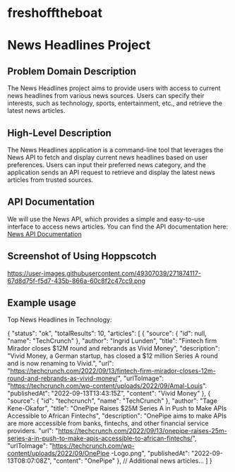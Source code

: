 # freshofftheboat

# News Headlines Project

## Problem Domain Description

The News Headlines project aims to provide users with access to current news headlines from various news sources. Users can specify their interests, such as technology, sports, entertainment, etc., and retrieve the latest news articles.

## High-Level Description

The News Headlines application is a command-line tool that leverages the News API to fetch and display current news headlines based on user preferences. Users can input their preferred news category, and the application sends an API request to retrieve and display the latest news articles from trusted sources.

## API Documentation

We will use the News API, which provides a simple and easy-to-use interface to access news articles. You can find the API documentation here: [News API Documentation](https://newsapi.org/docs)

## Screenshot of Using Hoppscotch


https://user-images.githubusercontent.com/49307039/271874117-67d8d75f-f5d7-435b-866a-60c8f2c47cc9.png





## Example usage

Top News Headlines in Technology:

{
  "status": "ok",
  "totalResults": 10,
  "articles": [
    {
      "source": {
        "id": null,
        "name": "TechCrunch"
      },
      "author": "Ingrid Lunden",
      "title": "Fintech firm Mirador closes $12M round and rebrands as Vivid Money",
      "description": "Vivid Money, a German startup, has closed a $12 million Series A round and is now renaming to Vivid.",
      "url": "https://techcrunch.com/2022/09/13/fintech-firm-mirador-closes-12m-round-and-rebrands-as-vivid-money/",
      "urlToImage": "https://techcrunch.com/wp-content/uploads/2022/09/Amal-Louis".
      "publishedAt": "2022-09-13T13:43:15Z",
      "content": "Vivid Money"
    },
    {
      "source": {
        "id": "techcrunch",
        "name": "TechCrunch"
      },
      "author": "Tage Kene-Okafor",
      "title": "OnePipe Raises $25M Series A in Push to Make APIs Accessible to African Fintechs",
      "description": "OnePipe aims to make APIs are more accessible from banks, fintechs, and other financial service providers.
      "url": "https://techcrunch.com/2022/09/13/onepipe-raises-25m-series-a-in-push-to-make-apis-accessible-to-african-fintechs/",
      "urlToImage": "https://techcrunch.com/wp-content/uploads/2022/09/OnePipe -Logo.png",
      "publishedAt": "2022-09-13T08:07:08Z",
      "content": "OnePipe"
    },
    // Additional news articles...
  ]
}




